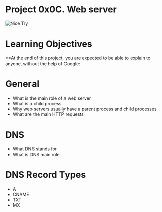# Project 0x0C. Web server

![Nice Try](https://s3.amazonaws.com/intranet-projects-files/holbertonschool-sysadmin_devops/266/82VsYEC.jpg)

# Learning Objectives
**At the end of this project, you are expected to be able to explain to anyone, without the help of Google:

# General
- What is the main role of a web server
- What is a child process
- Why web servers usually have a parent process and child processes
- What are the main HTTP requests
# DNS
- What DNS stands for
- What is DNS main role
# DNS Record Types
* A
* CNAME
* TXT
* MX


